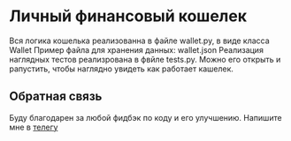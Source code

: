# Личный финансовый кошелек
Вся логика кошелька реализованна в файле wallet.py, в виде класса Wallet
Пример файла для хранения данных: wallet.json
Реализация наглядных тестов реализрована в фвйле tests.py.
Можно его открыть и рапустить, чтобы наглядно увидеть как работает кашелек.



## Обратная связь
Буду благодарен за любой фидбэк по коду и его улучшению. Напишите мне в [телегу](https://t.me/ilia010310)
 